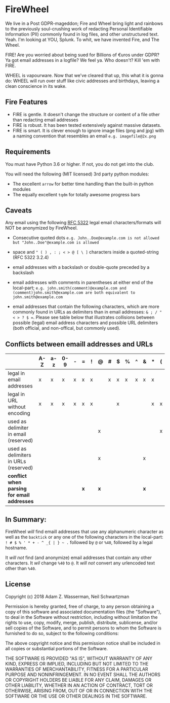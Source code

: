 # FireWheel

We live in a Post GDPR-mageddon; Fire and Wheel bring light and rainbows to the previously soul-crushing work of redacting Personal Identifiable Information (PII) commonly found in log files, and other unstructured text. Yeah. I'm looking at YOU, Splunk. To whit, we have invented Fire, and The Wheel.

FIRE! Are you worried about being sued for Billions of €uros under GDPR? Ya got email addresses in a logfile? We feel ya. Who doesn't? Kill 'em with FIRE.

WHEEL is vapourware. Now that we've cleared that up, this what it is gonna do: WHEEL will run over stuff like civic addresses and birthdays, leaving a clean conscience in its wake.

## Fire Features
- FIRE is gentle. It doesn't change the structure or content of a file other than redacting email addresses
- FIRE is robust. It has been tested extensively against massive datasets.
- FIRE is smart. It is clever enough to ignore image files (png and jpg) with a naming convention that resembles an email `e.g. imagefile@2x.png`


## Requirements
You must have Python 3.6 or higher. If not, you do not get into the club.

You will need the following (MIT licensed) 3rd party python modules:
 - The excellent `arrow` for better time handling than the built-in python modules
 - The equally excellent `tqdm` for totally awesome progress bars

## Caveats
Any email using the following [RFC 5322](https://tools.ietf.org/html/rfc5322) legal email characters/formats will NOT be anonymized by FireWheel.

- Consecutive quoted dots `e.g. John..Doe@example.com is not allowed but "John..Doe"@example.com is allowed`

- space and ` " ( ) , : ; < > @ [ \ ] ` characters inside a quoted-string (RFC 5322 3.2.4)

- email addresses with a backslash or double-quote preceded by a backslash

- email addresses with comments in parentheses at either end of the local-part; `e.g. john.smith(comment)@example.com and (comment)john.smith@example.com are both equivalent to john.smith@example.com`

- email addresses that contain the following characters, which are more commonly found in URLs as delimiters than in email addresses: `& ; / " < > ? $ =`. Please see table below that illustrates collisions between possible (legal) email address characters and possible URL delimiters (both official, and non-offical, but commonly used).

## Conflicts between emaill addresses and URLs
||A-Z|a-z|0-9|-|=|!|@|#|$|%|^|&|*|(|)|_|+|`|;|'|,|.|/|{|}|:|"|<|>|?|\||
|---|---|---|---|---|---|---|---|---|---|---|---|---|---|---|---|---|---|---|---|---|---|---|---|---|---|---|---|---|---|---|---
|legal in email addresses|x|x|x|x|x|x||x|x|x|x|x|x|||x|x|x|x|x||x|x|x|x|||||x|x|
|legal in URL without encoding|x|x|x|x|x|x|||x||||x|x|x|x|x|||x|x|x|||||||||
|used as delimiter in email (reserved)|||||||x|||||||x|x||||||||||||x|x|x||
|used as delimiters in URLs (reserved)|||||||x|||||x|||||||x||||x|||x|x|x|x|x|
|**conflict when parsing for email addresses**|||||**x**||**x**|||||**x**|||||||**x**||||**x**||||**x**|**x**|**x**|**x**|

## In Summary:
FireWheel *will* find emaill addresses that use any alphanumeric character as well as the `backtick` or any one of the following characters in the local-part: `! # $ % ' * + - ^ _{ | } ~ .` followed by `@` or `%40`, followed by a legal hostname.

It *will not* find (and anonymize) email addresses that contain any other characters. It *wil* change `%40` to `@`. It *will not* convert any urlencoded text other than `%40`.

## License
Copyright (c) 2018 Adam Z. Wasserman, Neil Schwartzman

Permission is hereby granted, free of charge, to any person obtaining a copy
of this software and associated documentation files (the "Software"), to deal
in the Software without restriction, including without limitation the rights
to use, copy, modify, merge, publish, distribute, sublicense, and/or sell
copies of the Software, and to permit persons to whom the Software is
furnished to do so, subject to the following conditions:

The above copyright notice and this permission notice shall be included in all
copies or substantial portions of the Software.

THE SOFTWARE IS PROVIDED "AS IS", WITHOUT WARRANTY OF ANY KIND, EXPRESS OR
IMPLIED, INCLUDING BUT NOT LIMITED TO THE WARRANTIES OF MERCHANTABILITY,
FITNESS FOR A PARTICULAR PURPOSE AND NONINFRINGEMENT. IN NO EVENT SHALL THE
AUTHORS OR COPYRIGHT HOLDERS BE LIABLE FOR ANY CLAIM, DAMAGES OR OTHER
LIABILITY, WHETHER IN AN ACTION OF CONTRACT, TORT OR OTHERWISE, ARISING FROM,
OUT OF OR IN CONNECTION WITH THE SOFTWARE OR THE USE OR OTHER DEALINGS IN THE
SOFTWARE.